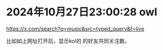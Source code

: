 # 2024年10月27日23:00:28  owl

https://x.com/search?q=music&src=typed_query&f=live

比如如上网址打开后，显示kol的 的好友共同关注数。